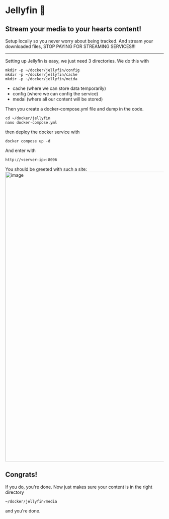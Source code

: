 # Jellyfin 🪼 

## Stream your media to your hearts content!
Setup locally so you never worry about being tracked. And stream your downloaded files, STOP PAYING FOR STREAMING SERVICES!!!

---

Setting up Jellyfin is easy, we just need 3 directories. We do this with
```
mkdir -p ~/docker/jellyfin/config
mkdir -p ~/docker/jellyfin/cache
mkdir -p ~/docker/jellyfin/meida
```
- cache (where we can store data temporarily)
- config (where we can config the service)
- medai (where all our content will be stored)

Then you create a docker-compose.yml file and dump in the code.
```
cd ~/docker/jellyfin
nano docker-compose.yml
```

then deploy the docker service with 
```
docker compose up -d
```

And enter with 
~~~
http://<server-ip>:8096
~~~

You should be greeted with such a site:
<img width="1868" height="918" alt="image" src="https://github.com/user-attachments/assets/c69d56a2-35fc-4a5b-8174-a7efff3c92ac" />

## Congrats!

If you do, you're done.
Now just makes sure your content is in the right directory
~~~
~/docker/jellyfin/media
~~~
and you're done.
